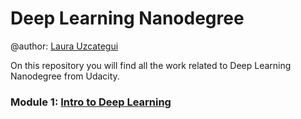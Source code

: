 # Deep Learning Nanodegree

@author: [Laura Uzcategui](uzcategui.dev)

On this repository you will find all the work related to Deep Learning Nanodegree from Udacity. 

### Module 1: [Intro to Deep Learning](./intro_to_deep_learning/README.md)
